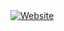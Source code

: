 <a href="https://notzer0two.vercel.app" target="_blank" rel="noopener noreferrer">
  <img src="https://notzer0two.vercel.app/api/profile" alt="Website" />
</a>
